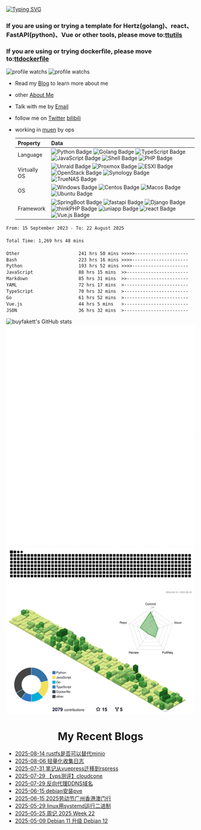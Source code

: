 <!--   Hi there 👋，I'm buyfakett -->

<!--  Welcome to my profile✨！ -->

<!-- Over 8 years of programming experience -->

<!--  Always learning new things -->

<a href="https://git.io/typing-svg"><img src="https://readme-typing-svg.herokuapp.com?font=Fira+Code&pause=1000&random=false&width=435&lines=Hi+there+%F0%9F%91%8B%EF%BC%8CI'm+buyfakett;Welcome+to+my+profile%E2%9C%A8%EF%BC%81;Over+8+years+of+programming+experience;Always+learning+new+things" alt="Typing SVG" /></a>

<h3>If you are using or trying a template for Hertz(golang)、react、FastAPI(python)、Vue or other tools, please move to:<a href="https://github.com/ttutils">ttutils</a></h3>

<h3>If you are using or trying dockerfile, please move to:<a href="https://github.com/ttdockerfile">ttdockerfile</a></h3>

![profile watchs](https://moe-counter.glitch.me/get/@:buyfakett)
![profile watchs](https://komarev.com/ghpvc/?username=buyfakett&color=ff69b4)
- Read my [Blog](https://blog.tteam.icu) to learn more about me
- other [About Me](https://www.tteam.icu)
- Talk with me by [Email](mailto:buyfakett@vip.qq.com)
- follow me on [Twitter](https://twitter.com/buyfakett) [bilibili](https://space.bilibili.com/11479221)
- working in [muen](https://github.com/muen-docker-ops) by ops
  
  | Property     | Data                                                         |
  | ------------ | ------------------------------------------------------------ |
  | Language     | ![Python Badge](https://img.shields.io/badge/-Python-3776AB?style=flat&logo=Python&logoColor=white) ![Golang Badge](https://img.shields.io/badge/-Golang-3776AB?style=flat&logo=Go&logoColor=white) ![TypeScript Badge](https://img.shields.io/badge/-TypeScript-3776AB?style=flat&logo=TypeScript&logoColor=white)	![JavaScript Badge](https://img.shields.io/badge/-JavaScript-3776AB?style=flat&logo=JavaScript&logoColor=white)	![Shell Badge](https://img.shields.io/badge/-Shell-3776AB?style=flat&logo=Shell&logoColor=white)	![PHP Badge](https://img.shields.io/badge/-PHP-3776AB?style=flat&logo=PHP&logoColor=white) |
  | Virtually OS | ![Unraid Badge](https://img.shields.io/badge/-Unraid-000?style=flat&logo=Unraid&logoColor=FF0000)  ![Proxmox Badge](https://img.shields.io/badge/-Proxmox-000?style=flat&logo=Proxmox&logoColor=FFA500)  ![ESXI Badge](https://img.shields.io/badge/-ESXI-000?style=flat&logo=ESXI&logoColor=9F2B68)  ![OpenStack Badge](https://img.shields.io/badge/-OpenStack-000?style=flat&logo=OpenStack&logoColor=FF0000)  ![Synology Badge](https://img.shields.io/badge/-Synology-000?style=flat&logo=Synology&logoColor=skyblue)  ![TrueNAS Badge](https://img.shields.io/badge/-TrueNAS-000?style=flat&logo=TrueNAS&logoColor=#AC2595) |
  | OS           | ![Windows Badge](https://img.shields.io/badge/-Windows-000?style=flat&logo=Windows&logoColor=blue)	![Centos Badge](https://img.shields.io/badge/-Centos-000?style=flat&logo=Centos&logoColor=9F2B68)	![Macos Badge](https://img.shields.io/badge/-Macos-000?style=flat&logo=Macos&logoColor=blue)	![Ubuntu Badge](https://img.shields.io/badge/-Ubuntu-000?style=flat&logo=Ubuntu&logoColor=dd4814) |
  | Framework    | ![SpringBoot Badge](https://img.shields.io/badge/-SpringBoot-3776AB?style=flat&logo=SpringBoot&logoColor=white)	![fastapi Badge](https://img.shields.io/badge/-fastapi-3776AB?style=flat&logo=fastapi&logoColor=white)	![Django Badge](https://img.shields.io/badge/-Django-3776AB?style=flat&logo=Django&logoColor=white)	 ![thinkPHP Badge](https://img.shields.io/badge/-thinkPHP-3776AB?style=flat&logo=PHP&logoColor=white)	 ![uniapp Badge](https://img.shields.io/badge/-uniapp-3776AB?style=flat&logo=Vue.js&logoColor=white)	 ![react Badge](https://img.shields.io/badge/-react-3776AB?style=flat&logo=react&logoColor=white) ![Vue.js Badge](https://img.shields.io/badge/-Vue.js-3776AB?style=flat&logo=Vue.js&logoColor=white) |

<!--START_SECTION:waka-->

```txt
From: 15 September 2023 - To: 22 August 2025

Total Time: 1,269 hrs 48 mins

Other                      241 hrs 50 mins >>>>>--------------------   19.05 %
Bash                       223 hrs 16 mins >>>>---------------------   17.58 %
Python                     193 hrs 52 mins >>>>---------------------   15.27 %
JavaScript                 88 hrs 15 mins  >>-----------------------   06.95 %
Markdown                   85 hrs 31 mins  >>-----------------------   06.74 %
YAML                       72 hrs 17 mins  >------------------------   05.69 %
TypeScript                 70 hrs 32 mins  >------------------------   05.56 %
Go                         61 hrs 52 mins  >------------------------   04.87 %
Vue.js                     44 hrs 5 mins   >------------------------   03.47 %
JSON                       36 hrs 32 mins  >------------------------   02.88 %
```

<!--END_SECTION:waka-->
  
  <img src="https://github-stats.ubrong.com/api?username=buyfakett&show_icons=true" alt="buyfakett's GitHub stats" height="185px" />
  <a href="https://github.com/buyfakett">
  <img src="https://github.com/buyfakett/github-stats/blob/master/generated/overview.svg#gh-light-mode-only" />
  <img src="https://github.com/buyfakett/github-stats/blob/master/generated/languages.svg#gh-light-mode-only" />
  </a>
  <!--   <img src="https://github-stats.ubrong.com/api/top-langs/?username=buyfakett" alt="buyfakett's Top Langs" height="185px" /> -->
<picture>
  <source media="(prefers-color-scheme: dark)" srcset="https://raw.githubusercontent.com/buyfakett/buyfakett/output/github-contribution-grid-snake-dark.svg">
  <source media="(prefers-color-scheme: light)" srcset="https://raw.githubusercontent.com/buyfakett/buyfakett/output/github-contribution-grid-snake.svg">
  <img alt="github contribution grid snake animation" src="https://raw.githubusercontent.com/buyfakett/buyfakett/output/github-contribution-grid-snake.svg">
</picture>
<!--   profile-green-animate -->
<img alt="profile-green-animate" src="https://raw.githubusercontent.com/buyfakett/buyfakett/main/profile-3d-contrib/profile-green-animate.svg">

<!--

<h1 align="center">My Representative Work</h1>

- [centos7_initialization](https://github.com/buyfakett/centos7_initialization): Initialize Centos7 script tag: Initialize Linux, sh script, shell script, automation script, nginx, docker, source swapping, Java support for local and network versions

- [rsspush](https://github.com/buyfakett/rsspush): Tools for detecting RSS status and pushing it to WeChat test accounts and nail robots

- [ding_bot](https://github.com/buyfakett/ding_bot): Based on Jenkins, a script where @ robots can be launched in the nail group

- [biliup_rsspush_wechat](https://github.com/buyfakett/biliup_rsspush_wechat): This is a py script that detects the main dynamics of bilibiliup and automatically pushes it to the WeChat test account

- [auto_ssl_push_svn](https://github.com/buyfakett/auto_ssl_push_svn): Automatically obtain/renew SSL certificates and push them to SVN

-->

<h1 align="center">My Recent Blogs</h1>

<!-- BLOG-POST-LIST:START -->
 - [2025-08-14 rustfs是否可以替代minio](https://blog.tteam.icu/ops/rustfs%E6%98%AF%E5%90%A6%E5%8F%AF%E4%BB%A5%E6%9B%BF%E4%BB%A3minio/)
 - [2025-08-06 轻量化收集日志](https://blog.tteam.icu/ops/%E8%BD%BB%E9%87%8F%E5%8C%96%E6%94%B6%E9%9B%86%E6%97%A5%E5%BF%97/)
 - [2025-07-31 笔记从vuepress迁移到rspress](https://blog.tteam.icu/dev/%E7%AC%94%E8%AE%B0%E4%BB%8Evuepress%E8%BF%81%E7%A7%BB%E5%88%B0rspress/)
 - [2025-07-29 【vps测评】cloudcone](https://blog.tteam.icu/vps/%E3%80%90vps%E6%B5%8B%E8%AF%84%E3%80%91cloudcone/)
 - [2025-07-29 反向代理DDNS域名](https://blog.tteam.icu/other/%E5%8F%8D%E5%90%91%E4%BB%A3%E7%90%86DDNS%E5%9F%9F%E5%90%8D/)
 - [2025-06-15 debian安装pve](https://blog.tteam.icu/other/debian%E5%AE%89%E8%A3%85pve/)
 - [2025-06-15 2025劳动节广州香港澳门行](https://blog.tteam.icu/tour/2025%E5%8A%B3%E5%8A%A8%E8%8A%82%E5%B9%BF%E5%B7%9E%E9%A6%99%E6%B8%AF%E6%BE%B3%E9%97%A8%E8%A1%8C/)
 - [2025-05-29 linux用systemd运行二进制](https://blog.tteam.icu/ops/linux%E7%94%A8systemd%E8%BF%90%E8%A1%8C%E4%BA%8C%E8%BF%9B%E5%88%B6/)
 - [2025-05-25 周记 2025 Week 22](https://blog.tteam.icu/record/weekly/2025/W21/)
 - [2025-05-09 Debian 11 升级 Debian 12](https://blog.tteam.icu/ops/Debian%2011%20%E5%8D%87%E7%BA%A7%20Debian%2012/)<!-- BLOG-POST-LIST:END -->
